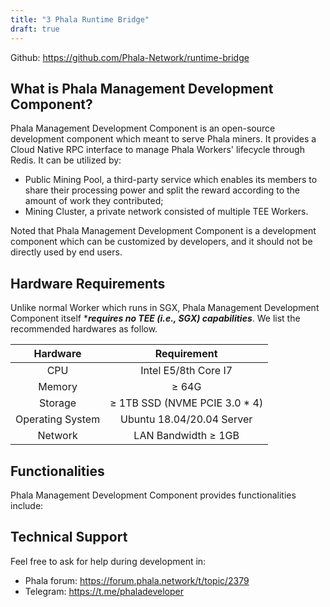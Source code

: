 ```yaml
---
title: "3 Phala Runtime Bridge"
draft: true
---
```



<script>
  MathJax = {
    tex: {
      inlineMath: [['$', '$'], ['\\(', '\\)']],
      displayMath: [['$$','$$'], ['\\[', '\\]']],
      processEscapes: true,
      processEnvironments: true
    },
    options: {
      skipHtmlTags: ['script', 'noscript', 'style', 'textarea', 'pre']
    }
  };
  window.addEventListener('load', (event) => {
      document.querySelectorAll("mjx-container").forEach(function(x){
        x.parentElement.classList += 'has-jax'})
    });
</script>
<script type="text/javascript" id="MathJax-script" async
  src="https://cdn.jsdelivr.net/npm/mathjax@3/es5/tex-mml-chtml.js"></script>

Github: https://github.com/Phala-Network/runtime-bridge

## What is Phala Management Development Component?

Phala Management Development Component is an open-source development component which meant to serve Phala miners. It provides a Cloud Native RPC interface to manage Phala Workers' lifecycle through Redis. It can be utilized by:
- Public Mining Pool, a third-party service which enables its members to share their processing power and split the reward according to the amount of work they contributed;
- Mining Cluster, a private network consisted of multiple TEE Workers.

Noted that Phala Management Development Component is a development component which can be customized by developers, and it should not be directly used by end users.


## Hardware Requirements

Unlike normal Worker which runs in SGX, Phala Management Development Component itself ****requires no TEE (i.e., SGX) capabilities***. We list the recommended hardwares as follow.

| Hardware | Requirement |
| :---: | :---: |
| CPU | Intel E5/8th Core I7 |
| Memory | $\geq$ 64G |
| Storage | $\geq$ 1TB SSD (NVME PCIE 3.0 * 4) |
| Operating System | Ubuntu 18.04/20.04 Server |
| Network | LAN Bandwidth $\geq$ 1GB |


## Functionalities

Phala Management Development Component provides functionalities include:
<!-- TODO.zhe: I think the Worker and Controller accounts have been abandoned -->

<!-- TODO.zhe: we'd better give this a license -->


## Technical Support

Feel free to ask for help during development in:
- Phala forum: https://forum.phala.network/t/topic/2379
- Telegram: https://t.me/phaladeveloper
